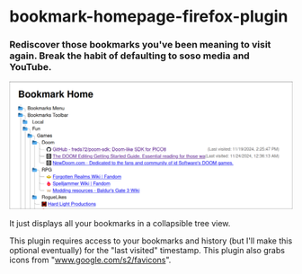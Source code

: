 # bookmark-homepage-firefox-plugin

### Rediscover those bookmarks you've been meaning to visit again. Break the habit of defaulting to soso media and YouTube.

<img src="screenshot.png">

It just displays all your bookmarks in a collapsible tree view.

This plugin requires access to your bookmarks and history (but I'll make this optional eventually) for the "last visited" timestamp. This plugin also grabs icons from "www.google.com/s2/favicons".

